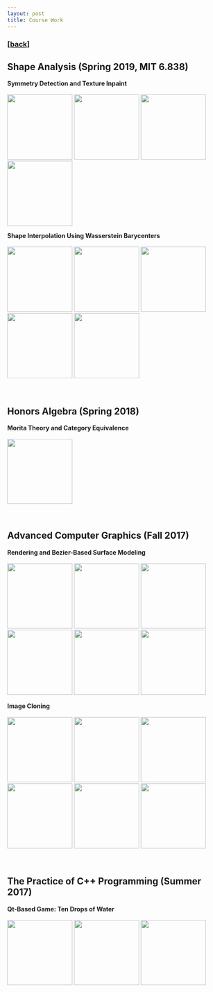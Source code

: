 ```yaml
---
layout: post
title: Course Work
---
```

<h3><a href="https://flyinggiraffe.github.io">[back]</a></h3>

## Shape Analysis (Spring 2019, MIT 6.838)
**Symmetry Detection and Texture Inpaint** <br>
<br>
<img src="https://flyinggiraffe.github.io/images/course_shape-ana_1.png" height="150">  <img src="https://flyinggiraffe.github.io/images/course_shape-ana_2.png" height="150">  <img src="https://flyinggiraffe.github.io/images/course_shape-ana_4.png" height="150">
<img src="https://flyinggiraffe.github.io/images/course_shape-ana_5.png" height="150">

**Shape Interpolation Using Wasserstein Barycenters** <br>
<br>
<img src="https://flyinggiraffe.github.io/images/course_shape-ana_ot_1.png" height="150">  <img src="https://flyinggiraffe.github.io/images/course_shape-ana_ot_2.png" height="150">  <img src="https://flyinggiraffe.github.io/images/course_shape-ana_ot_3.png" height="150">  <img src="https://flyinggiraffe.github.io/images/course_shape-ana_ot_4.png" height="150">
<img src="https://flyinggiraffe.github.io/images/course_shape-ana_ot_5.png" height="150">

<br>

## Honors Algebra (Spring 2018)
**Morita Theory and Category Equivalence** <br>
<br>
<img src="https://flyinggiraffe.github.io/images/course_honors-alg_morita.JPG" height="150">

<br>

## Advanced Computer Graphics (Fall 2017)
**Rendering and Bezier-Based Surface Modeling** <br>
<br>
<img src="https://flyinggiraffe.github.io/images/course_graphics_render_1.png" height="150">  <img src="https://flyinggiraffe.github.io/images/course_graphics_render_2.png" height="150">  <img src="https://flyinggiraffe.github.io/images/course_graphics_render_3.png" height="150">  <img src="https://flyinggiraffe.github.io/images/course_graphics_render_4.png" height="150">
<img src="https://flyinggiraffe.github.io/images/course_graphics_render_5.png" height="150">  <img src="https://flyinggiraffe.github.io/images/course_graphics_render_6.png" height="150">

**Image Cloning** <br>
<br>
<img src="https://flyinggiraffe.github.io/images/course_graphics_image_1.png" height="150">  <img src="https://flyinggiraffe.github.io/images/course_graphics_image_2.png" height="150">  <img src="https://flyinggiraffe.github.io/images/course_graphics_image_3.jpg" height="150">
<img src="https://flyinggiraffe.github.io/images/course_graphics_image_11.png" height="150">  <img src="https://flyinggiraffe.github.io/images/course_graphics_image_21.png" height="150">  <img src="https://flyinggiraffe.github.io/images/course_graphics_image_31.png" height="150">

<br>

## The Practice of C++ Programming (Summer 2017)
**Qt-Based Game: Ten Drops of Water** <br>
<br>
<img src="https://flyinggiraffe.github.io/images/course_c++prac_10drops_1.JPG" height="150">  <img src="https://flyinggiraffe.github.io/images/course_c++prac_10drops_2.JPG" height="150">  <img src="https://flyinggiraffe.github.io/images/course_c++prac_10drops_3.JPG" height="150">
